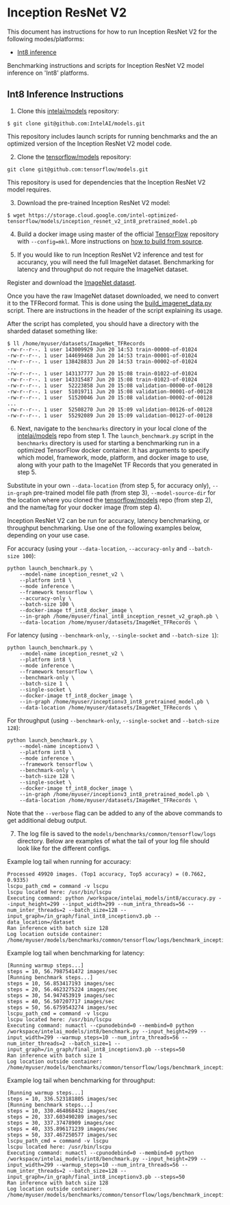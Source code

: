 # Inception ResNet V2

This document has instructions for how to run Inception ResNet V2 for the
following modes/platforms:
* [Int8 inference](#int8-inference-instructions)

Benchmarking instructions and scripts for Inception ResNet V2 model inference on 'Int8'
platforms.

## Int8 Inference Instructions

1. Clone this [intelai/models](https://github.com/IntelAI/models)
repository:

```
$ git clone git@github.com:IntelAI/models.git
```

This repository includes launch scripts for running benchmarks and the
an optimized version of the Inception ResNet V2 model code.

2. Clone the [tensorflow/models](https://github.com/tensorflow/models)
repository:

```
git clone git@github.com:tensorflow/models.git
```

This repository is used for dependencies that the Inception ResNet V2 model
requires.

3. Download the pre-trained Inception ResNet V2 model:

```
$ wget https://storage.cloud.google.com/intel-optimized-tensorflow/models/inception_resnet_v2_int8_pretrained_model.pb
```

4. Build a docker image using master of the official
[TensorFlow](https://github.com/tensorflow/tensorflow) repository with
`--config=mkl`. More instructions on
[how to build from source](https://software.intel.com/en-us/articles/intel-optimization-for-tensorflow-installation-guide#inpage-nav-5).

5. If you would like to run Inception ResNet V2 inference and test for
accurancy, you will need the full ImageNet dataset. Benchmarking for latency
and throughput do not require the ImageNet dataset.

Register and download the
[ImageNet dataset](http://image-net.org/download-images).

Once you have the raw ImageNet dataset downloaded, we need to convert
it to the TFRecord format. This is done using the
[build_imagenet_data.py](https://github.com/tensorflow/models/blob/master/research/inception/inception/data/build_imagenet_data.py)
script. There are instructions in the header of the script explaining
its usage.

After the script has completed, you should have a directory with the
sharded dataset something like:

```
$ ll /home/myuser/datasets/ImageNet_TFRecords
-rw-r--r--. 1 user 143009929 Jun 20 14:53 train-00000-of-01024
-rw-r--r--. 1 user 144699468 Jun 20 14:53 train-00001-of-01024
-rw-r--r--. 1 user 138428833 Jun 20 14:53 train-00002-of-01024
...
-rw-r--r--. 1 user 143137777 Jun 20 15:08 train-01022-of-01024
-rw-r--r--. 1 user 143315487 Jun 20 15:08 train-01023-of-01024
-rw-r--r--. 1 user  52223858 Jun 20 15:08 validation-00000-of-00128
-rw-r--r--. 1 user  51019711 Jun 20 15:08 validation-00001-of-00128
-rw-r--r--. 1 user  51520046 Jun 20 15:08 validation-00002-of-00128
...
-rw-r--r--. 1 user  52508270 Jun 20 15:09 validation-00126-of-00128
-rw-r--r--. 1 user  55292089 Jun 20 15:09 validation-00127-of-00128
```

6. Next, navigate to the `benchmarks` directory in your local clone of
the [intelai/models](https://github.com/IntelAI/models) repo from step 1.
The `launch_benchmark.py` script in the `benchmarks` directory is
used for starting a benchmarking run in a optimized TensorFlow docker
container. It has arguments to specify which model, framework, mode,
platform, and docker image to use, along with your path to the ImageNet
TF Records that you generated in step 5.

Substitute in your own `--data-location` (from step 5, for accuracy
only), `--in-graph` pre-trained model file path (from step 3),
`--model-source-dir` for the location where you cloned the
[tensorflow/models](https://github.com/tensorflow/models) repo
(from step 2), and the name/tag for your docker image (from step 4).

Inception ResNet V2 can be run for accuracy, latency benchmarking, or throughput
benchmarking. Use one of the following examples below, depending on
your use case.

For accuracy (using your `--data-location`, `--accuracy-only` and
`--batch-size 100`):

```
python launch_benchmark.py \
    --model-name inception_resnet_v2 \
    --platform int8 \
    --mode inference \
    --framework tensorflow \
    --accuracy-only \
    --batch-size 100 \
    --docker-image tf_int8_docker_image \
    --in-graph /home/myuser/final_int8_inception_resnet_v2_graph.pb \
    --data-location /home/myuser/datasets/ImageNet_TFRecords \
```

For latency (using `--benchmark-only`, `--single-socket` and `--batch-size 1`):

```
python launch_benchmark.py \
    --model-name inception_resnet_v2 \
    --platform int8 \
    --mode inference \
    --framework tensorflow \
    --benchmark-only \
    --batch-size 1 \
    --single-socket \
    --docker-image tf_int8_docker_image \
    --in-graph /home/myuser/inceptionv3_int8_pretrained_model.pb \
    --data-location /home/myuser/datasets/ImageNet_TFRecords \
```

For throughput (using `--benchmark-only`, `--single-socket` and `--batch-size 128`):

```
python launch_benchmark.py \
    --model-name inceptionv3 \
    --platform int8 \
    --mode inference \
    --framework tensorflow \
    --benchmark-only \
    --batch-size 128 \
    --single-socket \
    --docker-image tf_int8_docker_image \
    --in-graph /home/myuser/inceptionv3_int8_pretrained_model.pb \
    --data-location /home/myuser/datasets/ImageNet_TFRecords \
```

Note that the `--verbose` flag can be added to any of the above commands
to get additional debug output.

7. The log file is saved to the
`models/benchmarks/common/tensorflow/logs` directory. Below are
examples of what the tail of your log file should look like for the
different configs.

Example log tail when running for accuracy:

```
Processed 49920 images. (Top1 accuracy, Top5 accuracy) = (0.7662, 0.9335)
lscpu_path_cmd = command -v lscpu
lscpu located here: /usr/bin/lscpu
Executing command: python /workspace/intelai_models/int8/accuracy.py --input_height=299 --input_width=299 --num_intra_threads=56 --num_inter_threads=2 --batch_size=128 --input_graph=/in_graph/final_int8_inceptionv3.pb --data_location=/dataset
Ran inference with batch size 128
Log location outside container: /home/myuser/models/benchmarks/common/tensorflow/logs/benchmark_inceptionv3_inference.log
```

Example log tail when benchmarking for latency:
```
[Running warmup steps...]
steps = 10, 56.7987541472 images/sec
[Running benchmark steps...]
steps = 10, 56.853417193 images/sec
steps = 20, 56.4623275224 images/sec
steps = 30, 54.947453919 images/sec
steps = 40, 56.507207717 images/sec
steps = 50, 56.6759543274 images/sec
lscpu_path_cmd = command -v lscpu
lscpu located here: /usr/bin/lscpu
Executing command: numactl --cpunodebind=0 --membind=0 python /workspace/intelai_models/int8/benchmark.py --input_height=299 --input_width=299 --warmup_steps=10 --num_intra_threads=56 --num_inter_threads=2 --batch_size=1 --input_graph=/in_graph/final_int8_inceptionv3.pb --steps=50
Ran inference with batch size 1
Log location outside container: /home/myuser/models/benchmarks/common/tensorflow/logs/benchmark_inceptionv3_inference.log
```

Example log tail when benchmarking for throughput:
```
[Running warmup steps...]
steps = 10, 336.523181805 images/sec
[Running benchmark steps...]
steps = 10, 330.464868432 images/sec
steps = 20, 337.603490289 images/sec
steps = 30, 337.37478909 images/sec
steps = 40, 335.896171239 images/sec
steps = 50, 337.467250577 images/sec
lscpu_path_cmd = command -v lscpu
lscpu located here: /usr/bin/lscpu
Executing command: numactl --cpunodebind=0 --membind=0 python /workspace/intelai_models/int8/benchmark.py --input_height=299 --input_width=299 --warmup_steps=10 --num_intra_threads=56 --num_inter_threads=2 --batch_size=128 --input_graph=/in_graph/final_int8_inceptionv3.pb --steps=50
Ran inference with batch size 128
Log location outside container: /home/myuser/models/benchmarks/common/tensorflow/logs/benchmark_inceptionv3_inference.log
```